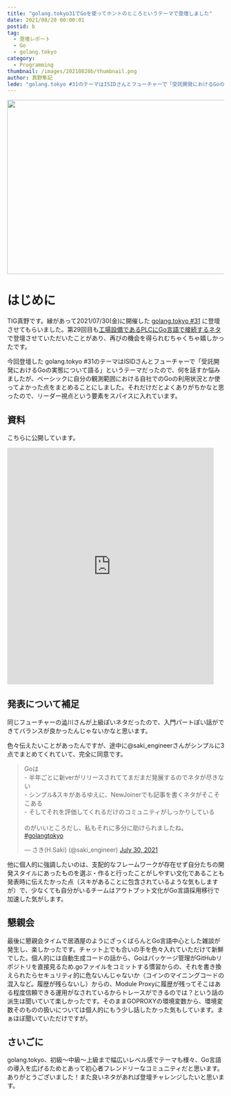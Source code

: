 ```yaml
---
title: "golang.tokyo31でGoを使ってホントのところというテーマで登壇しました"
date: 2021/08/20 00:00:01
postid: b
tag:
  - 登壇レポート
  - Go
  - golang.tokyo
category:
  - Programming
thumbnail: /images/20210820b/thumbnail.png
author: 真野隼記
lede: "golang.tokyo #31のテーマはISIDさんとフューチャーで「受託開発におけるGoの実態について語る」というテーマだったので、何を話すか悩みましたが、ベーシックに自分の観測範囲における自社でのGoの利用状況とか使ってよかった点をまとめることにしました。それだけだとよくありがちかなと思ったので、リーダー視点という要素をスパイスに入れています。"
---
```


<img src="/images/20210820b/golangtokyo.png" alt="" width="800" height="404" loading="lazy">

# はじめに

TIG真野です。縁があって2021/07/30(金)に開催した [golang.tokyo #31](https://golangtokyo.connpass.com/event/218670/) に登壇させてもらいました。第29回目も[工場設備であるPLCにGo言語で接続するネタ](https://speakerdeck.com/laqiiz/go-plc)で登壇させていただいたことがあり、再びの機会を得られむちゃくちゃ嬉しかったです。

今回登壇した golang.tokyo #31のテーマはISIDさんとフューチャーで「受託開発におけるGoの実態について語る」というテーマだったので、何を話すか悩みましたが、ベーシックに自分の観測範囲における自社でのGoの利用状況とか使ってよかった点をまとめることにしました。それだけだとよくありがちかなと思ったので、リーダー視点という要素をスパイスに入れています。


## 資料

こちらに公開しています。

<iframe src="https://docs.google.com/presentation/d/e/2PACX-1vRzKGDRiY2di2fn1-2Xr9Dw_0f9mfZdJyMzL3iINGAQfAksPfiqTJfdWB233DtaXicHdcLCf4L_q5NA/embed?start=false&loop=false&delayms=3000" frameborder="0" width="95%" height="549" allowfullscreen="true" mozallowfullscreen="true" webkitallowfullscreen="true"></iframe>

## 発表について補足

同じフューチャーの澁川さんが上級ぽいネタだったので、入門パートぽい話ができてバランスが良かったんじゃないかなと思います。

色々伝えたいことがあったんですが、途中に@saki_engineerさんがシンプルに3点でまとめてくれていて、完全に同意です。

<blockquote class="twitter-tweet"><p lang="ja" dir="ltr">Goは<br>- 半年ごとに新verがリリースされててまだまだ発展するのでネタが尽きない<br>- シンプル&amp;スキがあるゆえに、NewJoinerでも記事を書くネタがそこそこある<br>- そしてそれを評価してくれるだけのコミュニティがしっかりしている<br><br>のがいいところだし、私もそれに多分に助けられましたね。<br> <a href="https://twitter.com/hashtag/golangtokyo?src=hash&amp;ref_src=twsrc%5Etfw">#golangtokyo</a></p>&mdash; さき(H.Saki) (@saki_engineer) <a href="https://twitter.com/saki_engineer/status/1421060636302217219?ref_src=twsrc%5Etfw">July 30, 2021</a></blockquote> <script async src="https://platform.twitter.com/widgets.js" charset="utf-8"></script>

他に個人的に強調したいのは、支配的なフレームワークが存在せず自分たちの開発スタイルにあったものを選ぶ・作ると行ったことがしやすい文化であることも発表時に伝えたかった点（スキがあることに包含されているような気もしますが）で、少なくても自分がいるチームはアウトプット文化がGo言語採用移行で加速した気がします。


## 懇親会

最後に懇親会タイムで居酒屋のようにざっくばらんとGo言語中心とした雑談が発生し、楽しかったです。チャット上でも合いの手を色々入れていただけて新鮮でした。個人的には自動生成コードの話から、Goはパッケージ管理がGitHubリポジトリを直接見るため.goファイルをコミットする慣習からの、それを書き換えられたらセキュリティ的に危ないんじゃないか（コインのマイニングコードの混入など。履歴が残らないし）からの、Module Proxyに履歴が残ってそこはある程度信頼できる運用がなされているからトレースができるのでは？という話の派生は聞いていて楽しかったです。そのままGOPROXYの環境変数から、環境変数そのものの扱いについては個人的にもう少し話したかった気もしています。まぁほぼ聞いていただけですが。

## さいごに

golang.tokyo、初級～中級～上級まで幅広いレベル感でテーマも様々、Go言語の導入を広げるためとあって初心者フレンドリーなコミュニティだと思います。ありがとうございました！また良いネタがあれば登壇チャレンジしたいと思います。



